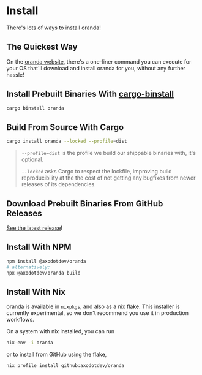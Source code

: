 # Install

There's lots of ways to install oranda!

## The Quickest Way

On the [oranda website][website], there's a one-liner command you can execute for your
OS that'll download and install oranda for you, without any further hassle!

## Install Prebuilt Binaries With [cargo-binstall]

```sh
cargo binstall oranda
```

## Build From Source With Cargo

```sh
cargo install oranda --locked --profile=dist
```

> `--profile=dist` is the profile we build our shippable binaries with, it's optional.
>
> `--locked` asks Cargo to respect the lockfile, improving build reproducibility at the
> the cost of not getting any bugfixes from newer releases of its dependencies.


## Download Prebuilt Binaries From GitHub Releases

[See the latest release](https://github.com/axodotdev/oranda/releases/latest)!

## Install With NPM

```sh
npm install @axodotdev/oranda
# alternatively:
npx @axodotdev/oranda build
```

## Install With Nix
oranda is available in [`nixpkgs`](https://github.com/NixOS/nixpkgs/blob/master/pkgs/applications/misc/oranda/default.nix), and also as a nix flake. This installer is currently experimental, so we don't recommend you use it in production workflows.

On a system with nix installed, you can run
```sh
nix-env -i oranda
```

or to install from GitHub using the flake,
```sh
nix profile install github:axodotdev/oranda
```

[cargo-binstall]:https://github.com/cargo-bins/cargo-binstall
[website]: https://opensource.axo.dev/oranda
